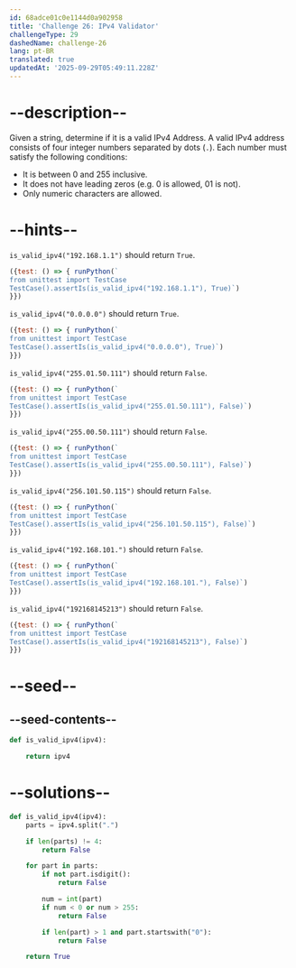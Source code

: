 ```yaml
---
id: 68adce01c0e1144d0a902958
title: 'Challenge 26: IPv4 Validator'
challengeType: 29
dashedName: challenge-26
lang: pt-BR
translated: true
updatedAt: '2025-09-29T05:49:11.228Z'
---
```


# --description--

Given a string, determine if it is a valid IPv4 Address. A valid IPv4 address consists of four integer numbers separated by dots (`.`). Each number must satisfy the following conditions:

- It is between 0 and 255 inclusive.
- It does not have leading zeros (e.g. 0 is allowed, 01 is not).
- Only numeric characters are allowed.

# --hints--

`is_valid_ipv4("192.168.1.1")` should return `True`.

```js
({test: () => { runPython(`
from unittest import TestCase
TestCase().assertIs(is_valid_ipv4("192.168.1.1"), True)`)
}})
```

`is_valid_ipv4("0.0.0.0")` should return `True`.

```js
({test: () => { runPython(`
from unittest import TestCase
TestCase().assertIs(is_valid_ipv4("0.0.0.0"), True)`)
}})
```

`is_valid_ipv4("255.01.50.111")` should return `False`.

```js
({test: () => { runPython(`
from unittest import TestCase
TestCase().assertIs(is_valid_ipv4("255.01.50.111"), False)`)
}})
```

`is_valid_ipv4("255.00.50.111")` should return `False`.

```js
({test: () => { runPython(`
from unittest import TestCase
TestCase().assertIs(is_valid_ipv4("255.00.50.111"), False)`)
}})
```

`is_valid_ipv4("256.101.50.115")` should return `False`.

```js
({test: () => { runPython(`
from unittest import TestCase
TestCase().assertIs(is_valid_ipv4("256.101.50.115"), False)`)
}})
```

`is_valid_ipv4("192.168.101.")` should return `False`.

```js
({test: () => { runPython(`
from unittest import TestCase
TestCase().assertIs(is_valid_ipv4("192.168.101."), False)`)
}})
```

`is_valid_ipv4("192168145213")` should return `False`.

```js
({test: () => { runPython(`
from unittest import TestCase
TestCase().assertIs(is_valid_ipv4("192168145213"), False)`)
}})
```

# --seed--

## --seed-contents--

```py
def is_valid_ipv4(ipv4):

    return ipv4
```

# --solutions--

```py
def is_valid_ipv4(ipv4):
    parts = ipv4.split(".")    

    if len(parts) != 4:
        return False

    for part in parts:
        if not part.isdigit():
            return False

        num = int(part)
        if num < 0 or num > 255:
            return False

        if len(part) > 1 and part.startswith("0"):
            return False

    return True
```

